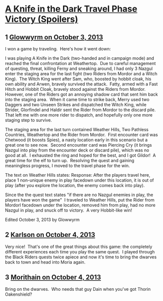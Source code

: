 # [A Knife in the Dark Travel Phase Victory (Spoilers)](https://community.fantasyflightgames.com/topic/91481-a-knife-in-the-dark-travel-phase-victory-spoilers/)

## 1 [Glowwyrm on October 3, 2013](https://community.fantasyflightgames.com/topic/91481-a-knife-in-the-dark-travel-phase-victory-spoilers/?do=findComment&comment=880949)

I won a game by traveling.  Here's how it went down:

I was playing A Knife in the Dark (two-handed and in campaign mode) and reached the final confrontation at Weathertop.  Due to careful management of questing, threat, killing Ferny and sneaking around, I had only 3 Nazgul enter the staging area for the last fight (two Riders from Mordor and a Witch King).  The Witch King went after Sam, who, boosted by hobbit cloak, his own ability and Arwen, bravely survived the attack.  Fatty, armed with a Fast Hitch and Hobbit Cloak, bravely stood against the Riders from Mordor.  However, one of the Riders got an annoying shadow card that sent him back into the staging area.  When it came time to strike back, Merry used two Daggers and two Unseen Strikes and dispatched the Witch King, while Strider, Glorfindel and Haldir sent the Rider from Mordor to the discard pile.  That left me with one more rider to dispatch, and hopefully only one more staging step to survive.

The staging area for the last turn contained Weather Hills, Two Pathless Countries, Weathertop and the Rider from Mordor.  First encounter card was Chetwood (it boosts Spies), a nasty location early in this scenario but a great one to see now.  Second encounter card was Piercing Cry (it brings Nazgul into play from the encounter deck or discard pile), which was no good at all.  I exhausted the ring and hoped for the best, and I got Gildor!  A great time for the elf to turn up.  Resolving the quest and gaining meaningless progress, I moved to the travel phase for the win.

The text on Weather Hills states:
Response: After the players travel here, place 1 non-unique enemy in play facedown under this location, it is out of play (after you explore the location, the enemy comes back into play). 

Since the the quest text states "if there are no Nazgul enemies in play, the players have won the game"  I traveled to Weather Hills, put the Rider from Mordorl facedown under the location, removed him from play, had no more Nazgul in play, and snuck off to victory.  A very Hobbit-like win!

Edited October 3, 2013 by Glowwyrm

## 2 [Karlson on October 4, 2013](https://community.fantasyflightgames.com/topic/91481-a-knife-in-the-dark-travel-phase-victory-spoilers/?do=findComment&comment=880987)

Very nice!  That's one of the great things about this game: the completely different experiences each time you play the same quest.  I played through the Black Riders quests twice apiece and now it's time to bring the dwarves back to town and head into Moria again.

## 3 [Morithain on October 4, 2013](https://community.fantasyflightgames.com/topic/91481-a-knife-in-the-dark-travel-phase-victory-spoilers/?do=findComment&comment=881290)

Bring on the dwarves.  Who needs that guy Dain when you've got Thorin Oakenshield?

